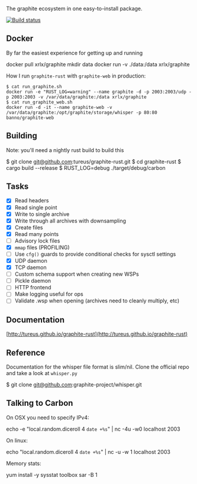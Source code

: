 The graphite ecosystem in one easy-to-install package.

[![Build status](https://api.travis-ci.org/tureus/graphite-rust.png)](https://travis-ci.org/tureus/graphite-rust)

## Docker

By far the easiest experience for getting up and running

  docker pull xrlx/graphite
  mkdir data
  docker run -v ./data:/data xrlx/graphite

How I run `graphite-rust` with `graphite-web` in production:

    $ cat run_graphite.sh
    docker run -e "RUST_LOG=warning" --name graphite -d -p 2003:2003/udp -p 2003:2003 -v /var/data/graphite:/data xrlx/graphite
    $ cat run_graphite_web.sh
    docker run -d -it --name graphite-web -v /var/data/graphite:/opt/graphite/storage/whisper -p 80:80 banno/graphite-web

## Building

Note: you'll need a nightly rust build to build this

  $ git clone git@github.com:tureus/graphite-rust.git
  $ cd graphite-rust
  $ cargo build --release
  $ RUST_LOG=debug ./target/debug/carbon

## Tasks

 - [X] Read headers
 - [X] Read single point
 - [X] Write to single archive
 - [X] Write through all archives with downsampling
 - [X] Create files
 - [X] Read many points
 - [ ] Advisory lock files
 - [x] `mmap` files (PROFILING)
  - [ ] Use `cfg()` guards to provide conditional checks for sysctl settings
 - [X] UDP daemon
 - [X] TCP daemon
 - [ ] Custom schema support when creating new WSPs
 - [ ] Pickle daemon
 - [ ] HTTP frontend
 - [ ] Make logging useful for ops
 - [ ] Validate .wsp when opening (archives need to cleanly multiply, etc)

## Documentation

[http://tureus.github.io/graphite-rust](http://tureus.github.io/graphite-rust)

## Reference

Documentation for the whisper file format is slim/nil. Clone the official repo and take a look at `whisper.py`

  $ git clone git@github.com:graphite-project/whisper.git

## Talking to Carbon

On OSX you need to specify IPv4:

  echo -e "local.random.diceroll 4 `date +%s`" | nc -4u -w0 localhost 2003

On linux:

  echo "local.random.diceroll 4 `date +%s`" | nc -u -w 1 localhost 2003

Memory stats:

  yum install -y sysstat
  toolbox sar -B 1
